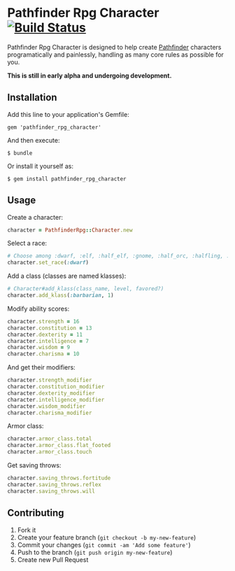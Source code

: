 # Pathfinder Rpg Character [![Build Status](https://travis-ci.org/rafaelgonzalez/pathfinder_rpg_character.png?branch=master)](https://travis-ci.org/rafaelgonzalez/pathfinder_rpg_character)

Pathfinder Rpg Character is designed to help create [Pathfinder](http://paizo.com/prd/) characters programatically and painlessly, handling as many core rules as possible for you.

**This is still in early alpha and undergoing development.**

## Installation

Add this line to your application's Gemfile:

    gem 'pathfinder_rpg_character'

And then execute:

    $ bundle

Or install it yourself as:

    $ gem install pathfinder_rpg_character

## Usage

Create a character:

```ruby
character = PathfinderRpg::Character.new
```

Select a race:

```ruby
# Choose among :dwarf, :elf, :half_elf, :gnome, :half_orc, :halfling, :human
character.set_race(:dwarf)
```

Add a class (classes are named klasses):

```ruby
# Character#add_klass(class_name, level, favored?)
character.add_klass(:barbarian, 1)
```

Modify ability scores:

```ruby
character.strength = 16
character.constitution = 13
character.dexterity = 11
character.intelligence = 7
character.wisdom = 9
character.charisma = 10
```

And get their modifiers:

```ruby
character.strength_modifier
character.constitution_modifier
character.dexterity_modifier
character.intelligence_modifier
character.wisdom_modifier
character.charisma_modifier
```

Armor class:

```ruby
character.armor_class.total
character.armor_class.flat_footed
character.armor_class.touch
```

Get saving throws:

```ruby
character.saving_throws.fortitude
character.saving_throws.reflex
character.saving_throws.will
```

## Contributing

1. Fork it
2. Create your feature branch (`git checkout -b my-new-feature`)
3. Commit your changes (`git commit -am 'Add some feature'`)
4. Push to the branch (`git push origin my-new-feature`)
5. Create new Pull Request
